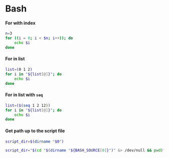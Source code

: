# Bash

#### For with index
```bash
n=3
for ((i = 0; i < $n; i++)); do
    echo $i
done
```

#### For in list
```bash
list=(0 1 2)
for i in "${list[@]}"; do
    echo $i
done
```

#### For in list with `seq`
```bash
list=($(seq 1 2 12))
for i in "${list[@]}"; do
    echo $i
done
```


#### Get path up to the script file
```bash
script_dir=$(dirname "$0")
```
```bash
script_dir="$(cd "$(dirname "${BASH_SOURCE[0]}")" &> /dev/null && pwd)"
```

